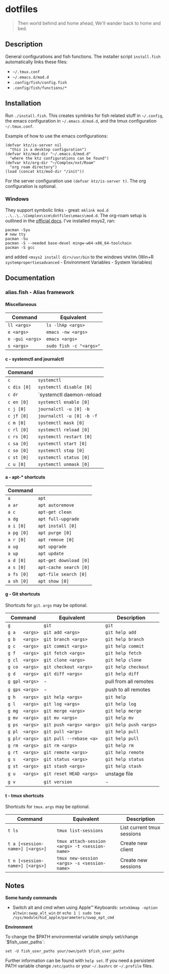 # dotfiles #

> Then world behind and home ahead,
> We'll wander back to home and bed.


## Description ##

General configurations and fish functions. The installer script
`install.fish` automatically links these files:

* `~/.tmux.conf`
* `~/.emacs.d/mod.d`
* `.config/fish/config.fish`
* `.config/fish/functions/*`


## Installation ##

Run `./install.fish`. This creates symlinks for fish related stuff in
`~/.config`, the emacs configuration in `~/.emacs.d/mod.d`, and the
tmux configuration `~/.tmux.conf`.


Example of how to use the emacs configurations:

```elisp
(defvar ktz/is-server nil
  "this is a desktop configuration")
(defvar ktz/mod-dir "~/.emacs.d/mod.d"
  "where the ktz configurations can be found")
(defvar ktz/org-dir "~/Complex/nxt/Roam"
  "org roam directory")
(load (concat ktz/mod-dir "/init"))
```

For the server configuration use `(defvar ktz/is-server t)`. The org
configuration is optional.

### Windows

They support symbolic links - great: `mklink mod.d
..\..\..\Complex\scm\dotfiles\emacs\mod.d`. The org-roam setup is
outlined in the [official
docs](https://www.orgroam.com/manual.html#C-Compiler). I've installed
msys2, ran:

``` shell
pacman -Syu
# new tty
pacman -Su
pacman -S --needed base-devel mingw-w64-x86_64-toolchain
pacman -S gcc
```

and added `<msys2 install dir>/usr/bin` to the windows `%PATH%` (Win+R
`systempropertiesadvanced` - Environment Variables - System Variables)


## Documentation ##

### alias.fish - Alias framework ###

#### Miscellaneous ####

| Command          | Equivalent                 |
|------------------|----------------------------|
| `ll <args>`      | `ls -lhAp <args>`          |
| `e <args>`       | `emacs -nw <args>`         |
| `e -gui <args>`  | `emacs <args>`             |
| `s <args>`       | `sudo fish -c "<args>"`    |

#### c - systemctl and journalctl ####

| Command     |                             |
|-------------|-----------------------------|
| `c`         | `systemctl`                 |
| `c dis [0]` | `systemctl disable [0]`     |
| `c dr`      | `systemctl daemon-reload    |
| `c en [0]`  | `systemctl enable [0]`      |
| `c j [0]`   | `journalctl -u [0] -b`      |
| `c jf [0]`  | `journalctl -u [0] -b -f`   |
| `c m [0]`   | `systemctl mask [0]`        |
| `c rl [0]`  | `systemctl reload [0]`      |
| `c rs [0]`  | `systemctl restart [0]`     |
| `c sa [0]`  | `systemctl start [0]`       |
| `c so [0]`  | `systemctl stop [0]`        |
| `c st [0]`  | `systemctl status [0]`      |
| `c u [0]`   | `systemctl unmask [0]`      |


#### a - apt-* shortcuts ####

| Command    |                        |
|------------|------------------------|
| `a`        | `apt`                  |
| `a ar`     | `apt autoremove`       |
| `a c`      | `apt-get clean`        |
| `a dg`     | `apt full-upgrade`     |
| `a i [0]`  | `apt install [0]`      |
| `a pg [0]` | `apt purge [0]`        |
| `a r [0]`  | `apt remove [0]`       |
| `a ug`     | `apt upgrade`          |
| `a up`     | `apt update`           |
| `a d [0]`  | `apt-get download [0]` |
| `a s [0]`  | `apt-cache search [0]` |
| `a fs [0]` | `apt-file search [0]`  |
| `a sh [0]` | `apt show [0]`         |

#### g - Git shortcuts ####

Shortcuts for `git`. `args` may be optional.

| Command        | Equivalent               | Description            |
|----------------|--------------------------|------------------------|
| `g `           | `git`                    | `git`                  |
| `g a   <args>` | `git add <args>`         | `git help add`         |
| `g b   <args>` | `git branch <args>`      | `git help branch`      |
| `g c   <args>` | `git commit <args>`      | `git help commit`      |
| `g f   <args>` | `git fetch <args>`       | `git help fetch`       |
| `g cl  <args>` | `git clone <args>`       | `git help clone`       |
| `g co  <args>` | `git checkout <args>`    | `git help checkout`    |
| `g d   <args>` | `git diff <args>`        | `git help diff`        |
| `g gpl <args>` | -                        | pull from all remotes  |
| `g gps <args>` | -                        | push to all remotes    |
| `g h   <args>` | `git help <args>`        | `git help`             |
| `g l   <args>` | `git log <args>`         | `git help log`         |
| `g mg  <args>` | `git merge <args>`       | `git help merge`       |
| `g mv  <args>` | `git mv <args>`          | `git help mv`          |
| `g ps  <args>` | `git push <args> <args>` | `git help push <args>` |
| `g pl  <args>` | `git pull <args>`        | `git help pull`        |
| `g plr <args>` | `git pull --rebase <a>`  | `git help pull`        |
| `g rm  <args>` | `git rm <args>`          | `git help rm`          |
| `g rt  <args>` | `git remote <args>`      | `git help remote`      |
| `g s   <args>` | `git status <args>`      | `git help status`      |
| `g st  <args>` | `git stash <args>`       | `git help stash`       |
| `g u   <args>` | `git reset HEAD <args>`  | unstage file           |
| `g v`          | `git version`            | -                      |


#### t - tmux shortcuts ####

Shortcuts for `tmux`. `args` may be optional.

| Command                         | Equivalent                                     | Description                |
|---------------------------------|------------------------------------------------|----------------------------|
| `t ls`                          | `tmux list-sessions`                           | List current tmux sessions |
| `t a [<session-name>] [<args>]` | `tmux attach-session <args> -t <session-name>` | Create new client          |
| `t n [<session-name>] [<args>]` | `tmux new-session <args> -s <session-name>`    | Create new sessions        |


## Notes ##

__Some handy commands__

* Switch alt and cmd when using Apple™ Keyboards: `setxkbmap -option altwin:swap_alt_win` or `echo 1 | sudo tee /sys/module/hid_apple/parameters/swap_opt_cmd`

__Environment__

To change the $PATH environmental variable simply set/change
`$fish_user_paths`:

```
set -U fish_user_paths your/own/path $fish_user_paths
```

Further information can be found with `help set`.  If you need a
persistent PATH variable change `/etc/paths` or your `~/.bashrc` or
`~/.profile` files.
